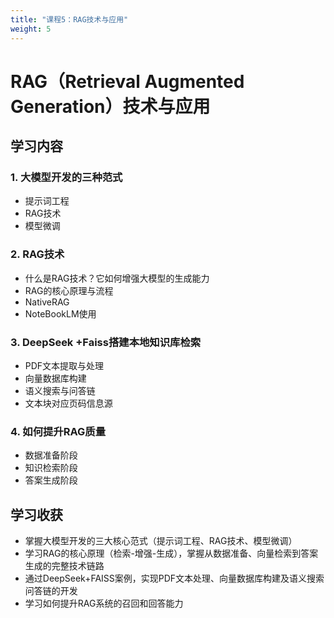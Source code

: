 ```yaml
---
title: "课程5：RAG技术与应用"
weight: 5
---
```


# RAG（Retrieval Augmented Generation）技术与应用

## 学习内容

### 1. 大模型开发的三种范式
- 提示词工程
- RAG技术
- 模型微调

### 2. RAG技术
- 什么是RAG技术？它如何增强大模型的生成能力
- RAG的核心原理与流程
- NativeRAG
- NoteBookLM使用

### 3. DeepSeek +Faiss搭建本地知识库检索
- PDF文本提取与处理
- 向量数据库构建
- 语义搜索与问答链
- 文本块对应页码信息源

### 4. 如何提升RAG质量
- 数据准备阶段
- 知识检索阶段
- 答案生成阶段

## 学习收获
- 掌握大模型开发的三大核心范式（提示词工程、RAG技术、模型微调）
- 学习RAG的核心原理（检索-增强-生成），掌握从数据准备、向量检索到答案生成的完整技术链路
- 通过DeepSeek+FAISS案例，实现PDF文本处理、向量数据库构建及语义搜索问答链的开发
- 学习如何提升RAG系统的召回和回答能力